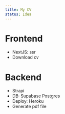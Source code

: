 ```yaml
---
title: My CV
status: Idea
---
```


# Frontend

- NextJS: ssr
- Download cv

# Backend

- Strapi
- DB: Supabase Postgres
- Deploy: Heroku
- Generate pdf file
